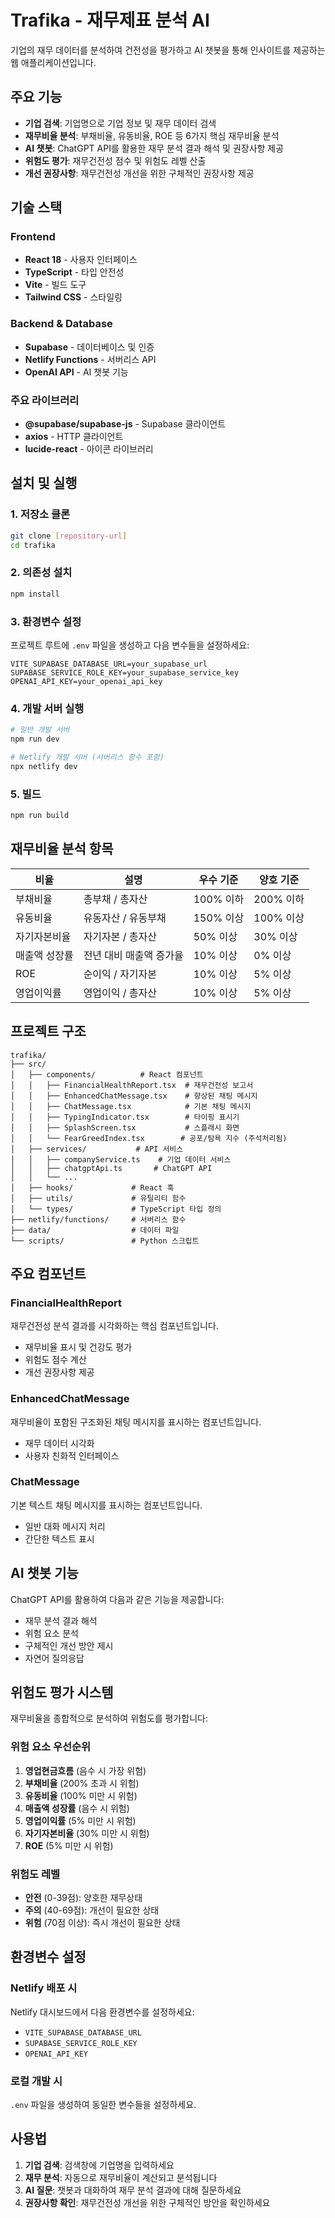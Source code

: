 # Trafika - 재무제표 분석 AI

기업의 재무 데이터를 분석하여 건전성을 평가하고 AI 챗봇을 통해 인사이트를 제공하는 웹 애플리케이션입니다.

## 주요 기능

- **기업 검색**: 기업명으로 기업 정보 및 재무 데이터 검색
- **재무비율 분석**: 부채비율, 유동비율, ROE 등 6가지 핵심 재무비율 분석
- **AI 챗봇**: ChatGPT API를 활용한 재무 분석 결과 해석 및 권장사항 제공
- **위험도 평가**: 재무건전성 점수 및 위험도 레벨 산출
- **개선 권장사항**: 재무건전성 개선을 위한 구체적인 권장사항 제공

## 기술 스택

### Frontend
- **React 18** - 사용자 인터페이스
- **TypeScript** - 타입 안전성
- **Vite** - 빌드 도구
- **Tailwind CSS** - 스타일링

### Backend & Database
- **Supabase** - 데이터베이스 및 인증
- **Netlify Functions** - 서버리스 API
- **OpenAI API** - AI 챗봇 기능

### 주요 라이브러리
- **@supabase/supabase-js** - Supabase 클라이언트
- **axios** - HTTP 클라이언트
- **lucide-react** - 아이콘 라이브러리

## 설치 및 실행

### 1. 저장소 클론
```bash
git clone [repository-url]
cd trafika
```

### 2. 의존성 설치
```bash
npm install
```

### 3. 환경변수 설정
프로젝트 루트에 `.env` 파일을 생성하고 다음 변수들을 설정하세요:

```env
VITE_SUPABASE_DATABASE_URL=your_supabase_url
SUPABASE_SERVICE_ROLE_KEY=your_supabase_service_key
OPENAI_API_KEY=your_openai_api_key
```

### 4. 개발 서버 실행
```bash
# 일반 개발 서버
npm run dev

# Netlify 개발 서버 (서버리스 함수 포함)
npx netlify dev
```

### 5. 빌드
```bash
npm run build
```

## 재무비율 분석 항목

| 비율 | 설명 | 우수 기준 | 양호 기준 |
|------|------|-----------|-----------|
| 부채비율 | 총부채 / 총자산 | 100% 이하 | 200% 이하 |
| 유동비율 | 유동자산 / 유동부채 | 150% 이상 | 100% 이상 |
| 자기자본비율 | 자기자본 / 총자산 | 50% 이상 | 30% 이상 |
| 매출액 성장률 | 전년 대비 매출액 증가율 | 10% 이상 | 0% 이상 |
| ROE | 순이익 / 자기자본 | 10% 이상 | 5% 이상 |
| 영업이익률 | 영업이익 / 총자산 | 10% 이상 | 5% 이상 |

## 프로젝트 구조

```
trafika/
├── src/
│   ├── components/          # React 컴포넌트
│   │   ├── FinancialHealthReport.tsx  # 재무건전성 보고서
│   │   ├── EnhancedChatMessage.tsx    # 향상된 채팅 메시지
│   │   ├── ChatMessage.tsx            # 기본 채팅 메시지
│   │   ├── TypingIndicator.tsx        # 타이핑 표시기
│   │   ├── SplashScreen.tsx           # 스플래시 화면
│   │   └── FearGreedIndex.tsx        # 공포/탐욕 지수 (주석처리됨)
│   ├── services/           # API 서비스
│   │   ├── companyService.ts    # 기업 데이터 서비스
│   │   ├── chatgptApi.ts       # ChatGPT API
│   │   └── ...
│   ├── hooks/             # React 훅
│   ├── utils/             # 유틸리티 함수
│   └── types/             # TypeScript 타입 정의
├── netlify/functions/     # 서버리스 함수
├── data/                  # 데이터 파일
└── scripts/               # Python 스크립트
```

## 주요 컴포넌트

### FinancialHealthReport
재무건전성 분석 결과를 시각화하는 핵심 컴포넌트입니다.
- 재무비율 표시 및 건강도 평가
- 위험도 점수 계산
- 개선 권장사항 제공

### EnhancedChatMessage
재무비율이 포함된 구조화된 채팅 메시지를 표시하는 컴포넌트입니다.
- 재무 데이터 시각화
- 사용자 친화적 인터페이스

### ChatMessage
기본 텍스트 채팅 메시지를 표시하는 컴포넌트입니다.
- 일반 대화 메시지 처리
- 간단한 텍스트 표시

## AI 챗봇 기능

ChatGPT API를 활용하여 다음과 같은 기능을 제공합니다:
- 재무 분석 결과 해석
- 위험 요소 분석
- 구체적인 개선 방안 제시
- 자연어 질의응답

## 위험도 평가 시스템

재무비율을 종합적으로 분석하여 위험도를 평가합니다:

### 위험 요소 우선순위
1. **영업현금흐름** (음수 시 가장 위험)
2. **부채비율** (200% 초과 시 위험)
3. **유동비율** (100% 미만 시 위험)
4. **매출액 성장률** (음수 시 위험)
5. **영업이익률** (5% 미만 시 위험)
6. **자기자본비율** (30% 미만 시 위험)
7. **ROE** (5% 미만 시 위험)

### 위험도 레벨
- **안전** (0-39점): 양호한 재무상태
- **주의** (40-69점): 개선이 필요한 상태
- **위험** (70점 이상): 즉시 개선이 필요한 상태

## 환경변수 설정

### Netlify 배포 시
Netlify 대시보드에서 다음 환경변수를 설정하세요:
- `VITE_SUPABASE_DATABASE_URL`
- `SUPABASE_SERVICE_ROLE_KEY`
- `OPENAI_API_KEY`

### 로컬 개발 시
`.env` 파일을 생성하여 동일한 변수들을 설정하세요.

## 사용법

1. **기업 검색**: 검색창에 기업명을 입력하세요
2. **재무 분석**: 자동으로 재무비율이 계산되고 분석됩니다
3. **AI 질문**: 챗봇과 대화하여 재무 분석 결과에 대해 질문하세요
4. **권장사항 확인**: 재무건전성 개선을 위한 구체적인 방안을 확인하세요

